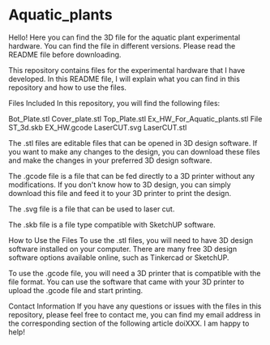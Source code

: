 # Aquatic_plants
Hello! Here you can find the 3D file for the aquatic plant experimental hardware. You can find the file in different versions. Please read the README file before downloading.

This repository contains files for the experimental hardware that I have developed. In this README file, I will explain what you can find in this repository and how to use the files.

Files Included
In this repository, you will find the following files:

Bot_Plate.stl
Cover_plate.stl
Top_Plate.stl
Ex_HW_For_Aquatic_plants.stl
File ST_3d.skb
EX_HW.gcode
LaserCUT.svg
LaserCUT.stl

The .stl files are editable files that can be opened in 3D design software. If you want to make any changes to the design, you can download these files and make the changes in your preferred 3D design software.

The .gcode file is a file that can be fed directly to a 3D printer without any modifications. If you don't know how to 3D design, you can simply download this file and feed it to your 3D printer to print the design.

The .svg file is a file that can be used to laser cut.

The .skb file is a file type compatible with SketchUP software.

How to Use the Files
To use the .stl files, you will need to have 3D design software installed on your computer. There are many free 3D design software options available online, such as Tinkercad or SketchUP.

To use the .gcode file, you will need a 3D printer that is compatible with the file format. You can use the software that came with your 3D printer to upload the .gcode file and start printing.

Contact Information
If you have any questions or issues with the files in this repository, please feel free to contact me, you can find my email address in the corresponding section of the following article doiXXX. I am happy to help!
